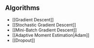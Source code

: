 ## Algorithms

- [[Gradient Descent]]
- [[Stochastic Gradient Descent]]
- [[Mini-Batch Gradient Descent]]
- [[Adaptive Moment Estimation|Adam]]
- [[Dropout]]